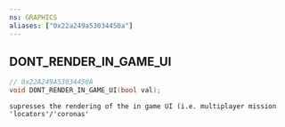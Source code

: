 ```yaml
---
ns: GRAPHICS
aliases: ["0x22a249a53034450a"]
---
```

## DONT_RENDER_IN_GAME_UI

```c
// 0x22A249A53034450A
void DONT_RENDER_IN_GAME_UI(bool val);
```

```
supresses the rendering of the in game UI (i.e. multiplayer mission 'locators'/'coronas'
```
